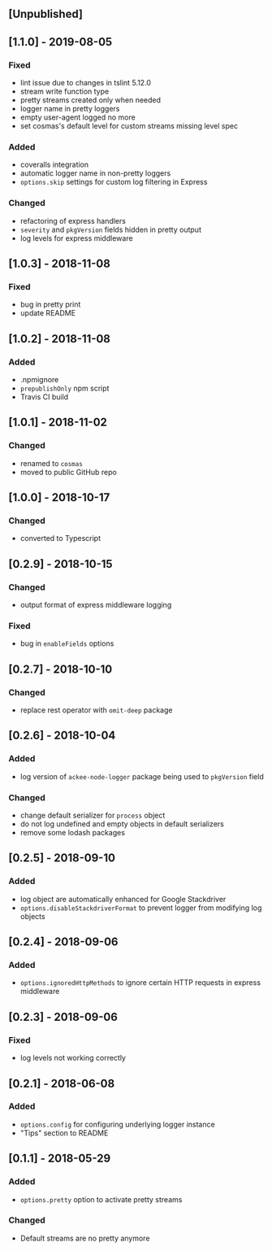 ## [Unpublished]

## [1.1.0] - 2019-08-05

### Fixed
- lint issue due to changes in tslint 5.12.0
- stream write function type
- pretty streams created only when needed
- logger name in pretty loggers
- empty user-agent logged no more
- set cosmas's default level for custom streams missing level spec


### Added
- coveralls integration
- automatic logger name in non-pretty loggers
- `options.skip` settings for custom log filtering in Express
  
### Changed
- refactoring of express handlers
- `severity` and `pkgVersion` fields hidden in pretty output
- log levels for express middleware

## [1.0.3] - 2018-11-08

### Fixed
- bug in pretty print
- update README

## [1.0.2] - 2018-11-08

### Added
- .npmignore
- `prepublishOnly` npm script
- Travis CI build

## [1.0.1] - 2018-11-02

### Changed
- renamed to `cosmas`
- moved to public GitHub repo

## [1.0.0] - 2018-10-17

### Changed
- converted to Typescript

## [0.2.9] - 2018-10-15

### Changed
- output format of express middleware logging

### Fixed
- bug in `enableFields` options

## [0.2.7] - 2018-10-10

### Changed
- replace rest operator with `omit-deep` package

## [0.2.6] - 2018-10-04

### Added
- log version of `ackee-node-logger` package being used to `pkgVersion` field

### Changed
- change default serializer for `process` object
- do not log undefined and empty objects in default serializers
- remove some lodash packages

## [0.2.5] - 2018-09-10

### Added
- log object are automatically enhanced for Google Stackdriver
- `options.disableStackdriverFormat` to prevent logger from modifying log objects

## [0.2.4] - 2018-09-06

### Added
- `options.ignoredHttpMethods` to ignore certain HTTP requests in express middleware

## [0.2.3] - 2018-09-06

### Fixed
- log levels not working correctly

## [0.2.1] - 2018-06-08

### Added

- `options.config` for configuring underlying logger instance
- "Tips" section to README


## [0.1.1] - 2018-05-29

### Added
- `options.pretty` option to activate pretty streams

### Changed
- Default streams are no pretty anymore
